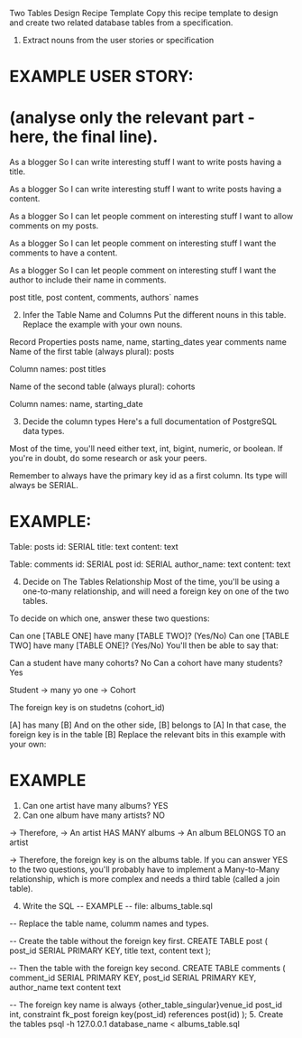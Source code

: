 Two Tables Design Recipe Template
Copy this recipe template to design and create two related database tables from a specification.

1. Extract nouns from the user stories or specification
# EXAMPLE USER STORY:
# (analyse only the relevant part - here, the final line).

As a blogger
So I can write interesting stuff
I want to write posts having a title.

As a blogger
So I can write interesting stuff
I want to write posts having a content.

As a blogger
So I can let people comment on interesting stuff
I want to allow comments on my posts.

As a blogger
So I can let people comment on interesting stuff
I want the comments to have a content.

As a blogger
So I can let people comment on interesting stuff
I want the author to include their name in comments.



post title, post content, comments, authors` names


2. Infer the Table Name and Columns
Put the different nouns in this table. Replace the example with your own nouns.

Record	Properties
posts	name, name, starting_dates year
comments	name
Name of the first table (always plural): posts

Column names: post titles

Name of the second table (always plural): cohorts

Column names: name, starting_date

3. Decide the column types
Here's a full documentation of PostgreSQL data types.

Most of the time, you'll need either text, int, bigint, numeric, or boolean. If you're in doubt, do some research or ask your peers.

Remember to always have the primary key id as a first column. Its type will always be SERIAL.

# EXAMPLE:

Table: posts
id: SERIAL
title: text
content: text


Table: comments
id: SERIAL
post id: SERIAL
author_name: text
content: text

4. Decide on The Tables Relationship
Most of the time, you'll be using a one-to-many relationship, and will need a foreign key on one of the two tables.

To decide on which one, answer these two questions:

Can one [TABLE ONE] have many [TABLE TWO]? (Yes/No)
Can one [TABLE TWO] have many [TABLE ONE]? (Yes/No)
You'll then be able to say that:

Can a student have many cohorts? No 
Can a cohort have many students? Yes

Student -> many yo one -> Cohort

The foreign key is on studetns (cohort_id)

[A] has many [B]
And on the other side, [B] belongs to [A]
In that case, the foreign key is in the table [B]
Replace the relevant bits in this example with your own:

# EXAMPLE

1. Can one artist have many albums? YES
2. Can one album have many artists? NO

-> Therefore,
-> An artist HAS MANY albums
-> An album BELONGS TO an artist

-> Therefore, the foreign key is on the albums table.
If you can answer YES to the two questions, you'll probably have to implement a Many-to-Many relationship, which is more complex and needs a third table (called a join table).

4. Write the SQL
-- EXAMPLE
-- file: albums_table.sql

-- Replace the table name, columm names and types.

-- Create the table without the foreign key first.
CREATE TABLE post (
  post_id SERIAL PRIMARY KEY,
  title text,
  content text
);

-- Then the table with the foreign key second.
CREATE TABLE comments (
  comment_id SERIAL PRIMARY KEY,
  post_id SERIAL PRIMARY KEY,
  author_name text
  content text

-- The foreign key name is always {other_table_singular}venue_id
  post_id int,
  constraint fk_post foreign key(post_id)
    references post(id)
);
5. Create the tables
psql -h 127.0.0.1 database_name < albums_table.sql